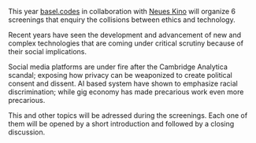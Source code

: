 This year [basel.codes](https://basel.codes) in collaboration with [Neues Kino](https://neueskinobasel.ch/) will organize 6 screenings that enquiry the collisions between ethics and technology.

Recent years have seen the development and advancement of new and complex technologies that are coming under critical scrutiny because of their social implications.

Social media platforms are under fire after the Cambridge Analytica scandal; exposing how privacy can be weaponized to create political consent and dissent. AI based system have shown to emphasize racial discrimination; while gig economy has made precarious work even more precarious.

This and other topics will be adressed during the screenings. Each one of them will be opened by a short introduction and followed by a closing discussion.